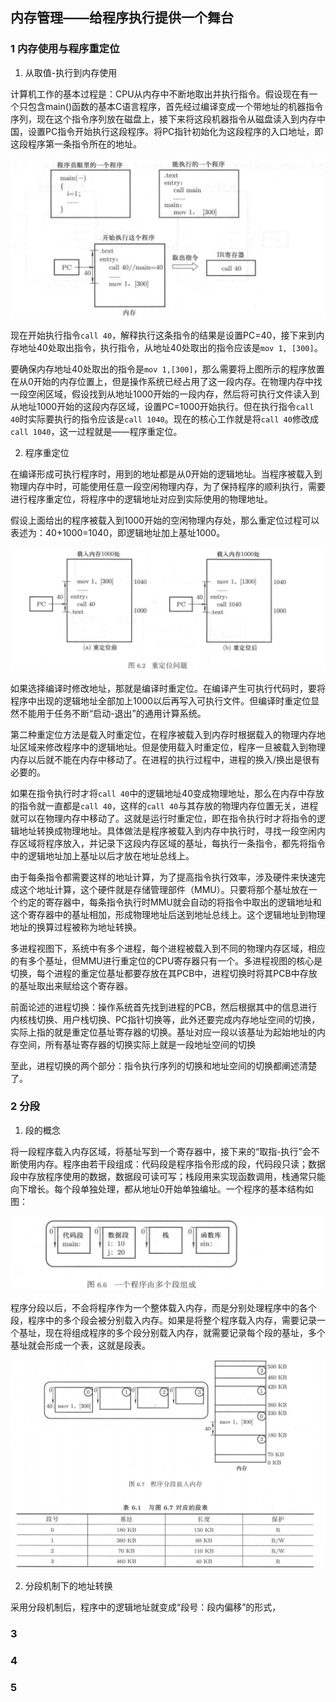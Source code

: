 ## 内存管理——给程序执行提供一个舞台

### 1 内存使用与程序重定位

1. 从取值-执行到内存使用

计算机工作的基本过程是：CPU从内存中不断地取出并执行指令。假设现在有一个只包含main()函数的基本C语言程序，首先经过编译变成一个带地址的机器指令序列，现在这个指令序列放在磁盘上，接下来将这段机器指令从磁盘读入到内存中国，设置PC指令开始执行这段程序。将PC指针初始化为这段程序的入口地址，即这段程序第一条指令所在的地址。

![alt](./pictures1/601.png)

现在开始执行指令`call 40`，解释执行这条指令的结果是设置PC=40，接下来到内存地址40处取出指令，执行指令，从地址40处取出的指令应该是`mov 1, [300]`。

要确保内存地址40处取出的指令是`mov 1,[300]`，那么需要将上图所示的程序放置在从0开始的内存位置上，但是操作系统已经占用了这一段内存。在物理内存中找一段空闲区域，假设找到从地址1000开始的一段内存，然后将可执行文件读入到从地址1000开始的这段内存区域，设置PC=1000开始执行。但在执行指令`call 40`时实际要执行的指令应该是`call 1040`。现在的核心工作就是将`call 40`修改成`call 1040`，这一过程就是——程序重定位。

2. 程序重定位

在编译形成可执行程序时，用到的地址都是从0开始的逻辑地址。当程序被载入到物理内存中时，可能使用任意一段空闲物理内存，为了保持程序的顺利执行，需要进行程序重定位，将程序中的逻辑地址对应到实际使用的物理地址。

假设上面给出的程序被载入到1000开始的空闲物理内存处，那么重定位过程可以表述为：40+1000=1040，即逻辑地址加上基址1000。

![alt](./pictures1/602.png)

如果选择编译时修改地址，那就是编译时重定位。在编译产生可执行代码时，要将程序中出现的逻辑地址全部加上1000以后再写入可执行文件。但编译时重定位显然不能用于任务不断“启动-退出”的通用计算系统。

第二种重定位方法是载入时重定位，在程序被载入到内存时根据载入的物理内存地址区域来修改程序中的逻辑地址。但是使用载入时重定位，程序一旦被载入到物理内存以后就不能在内存中移动了。在进程的执行过程中，进程的换入/换出是很有必要的。

如果在指令执行时才将`call 40`中的逻辑地址40变成物理地址，那么在内存中存放的指令就一直都是`call 40`，这样的`call 40`与其存放的物理内存位置无关，进程就可以在物理内存中移动了。这就是运行时重定位，即在指令执行时才将指令的逻辑地址转换成物理地址。具体做法是程序被载入到内存中执行时，寻找一段空闲内存区域将程序放入，并记录下这段内存区域的基址，每执行一条指令，都先将指令中的逻辑地址加上基址以后才放在地址总线上。

由于每条指令都需要这样的地址计算，为了提高指令执行效率，涉及硬件来快速完成这个地址计算，这个硬件就是存储管理部件（MMU）。只要将那个基址放在一个约定的寄存器中，每条指令执行时MMU就会自动的将指令中取出的逻辑地址和这个寄存器中的基址相加，形成物理地址后送到地址总线上。这个逻辑地址到物理地址的换算过程被称为地址转换。

多进程视图下，系统中有多个进程，每个进程被载入到不同的物理内存区域，相应的有多个基址，但MMU进行重定位的CPU寄存器只有一个。多进程视图的核心是切换，每个进程的重定位基址都要存放在其PCB中，进程切换时将其PCB中存放的基址取出来赋给这个寄存器。

前面论述的进程切换：操作系统首先找到进程的PCB，然后根据其中的信息进行内核栈切换、用户栈切换、PC指针切换等，此外还要完成内存地址空间的切换，实际上指的就是重定位基址寄存器的切换。基址对应一段以该基址为起始地址的内存空间，所有基址寄存器的切换实际上就是一段地址空间的切换

至此，进程切换的两个部分：指令执行序列的切换和地址空间的切换都阐述清楚了。

### 2 分段

1. 段的概念

将一段程序载入内存区域，将基址写到一个寄存器中，接下来的“取指-执行”会不断使用内存。程序由若干段组成：代码段是程序指令形成的段，代码段只读；数据段中存放程序使用的数据，数据段可读可写；栈段用来实现函数调用，栈通常只能向下增长。每个段单独处理，都从地址0开始单独编址。一个程序的基本结构如图：

![alt](./pictures1/603.png)

程序分段以后，不会将程序作为一个整体载入内存，而是分别处理程序中的各个段，程序中的多个段会被分别载入内存。如果是将整个程序载入内存，需要记录一个基址，现在将组成程序的多个段分别载入内存，就需要记录每个段的基址，多个基址就会形成一个表，这就是段表。

![alt](./pictures1/604.png)

2. 分段机制下的地址转换

采用分段机制后，程序中的逻辑地址就变成“段号：段内偏移”的形式，

### 3

### 4

### 5
